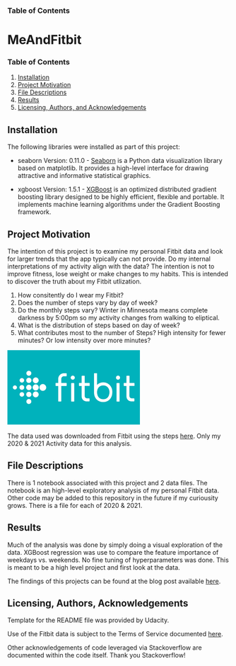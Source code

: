 ### Table of Contents

# MeAndFitbit

### Table of Contents

1. [Installation](#installation)
2. [Project Motivation](#motivation)
3. [File Descriptions](#files)
4. [Results](#results)
5. [Licensing, Authors, and Acknowledgements](#licensing)

## Installation <a name="installation"></a>

The following libraries were installed as part of this project:


  -  seaborn Version: 0.11.0
    -  [Seaborn](https://seaborn.pydata.org/) is a Python data visualization library based on matplotlib. It provides a high-level interface for drawing attractive and informative statistical graphics.
  
  -  xgboost   Version: 1.5.1
    -  [XGBoost](https://xgboost.readthedocs.io/en/stable/) is an optimized distributed gradient boosting library designed to be highly efficient, flexible and portable. It implements machine learning algorithms under the Gradient Boosting framework.


## Project Motivation<a name="motivation"></a>

The intention of this project is to examine my personal Fitbit data and look for larger trends that the app typically can not provide. Do my internal interpretations of my activity align with the data? The intention is not to improve fitness, lose weight or make changes to my habits. This is intended to discover the truth about my Fitbit utlization. 

1. How consitently do I wear my Fitbit? 
2. Does the number of steps vary by day of week? 
3. Do the monthly steps vary? Winter in Minnesota means complete darkness by 5:00pm so my activity changes from walking to eliptical. 
4. What is the distribution of steps based on day of week? 
5. What contributes most to the number of Steps?  High intensity for fewer minutes? Or low intensity over more minutes? 

<img src= https://github.com/mtx13/MeAndFitbit/blob/main/Fitbit%20Logo.png >

The data used was downloaded from Fitbit using the steps [here](https://help.fitbit.com/articles/en_US/Help_article/1133.htm).  Only my 2020 & 2021 Activity data for this analysis. 

## File Descriptions <a name="files"></a>

There is 1 notebook associated with this project and 2 data files.  The notebook is an high-level exploratory analysis of my personal Fitbit data. Other code may be added to this repository in the future if my curiousity grows.  There is a file for each of 2020 & 2021. 

## Results<a name="results"></a>

Much of the analysis was done by simply doing a visual exploration of the data.  XGBoost regression was use to compare the feature importance of weekdays vs. weekends. No fine tuning of hyperparameters was done.  This is meant to be a high level project and first look at the data.

The findings of this projects can be found at the blog post available [here](https://medium.com/@marcellatietjen/fitbit-reality-check-7e3669152268).

## Licensing, Authors, Acknowledgements<a name="licensing"></a>

Template for the README file was provided by Udacity. 

Use of the Fitbit data is subject to the Terms of Service documented [here](https://dev.fitbit.com/legal/platform-terms-of-service/).

Other acknowledgements of code leveraged via Stackoverflow are documented within the code itself.  Thank you Stackoverflow! 



